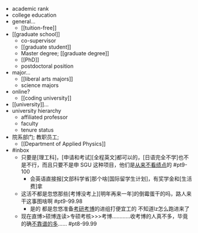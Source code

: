 - academic rank
- college education
- general...
    - [[tuition-free]]
- [[graduate school]]
    - co-supervisor
    - [[graduate student]]
    - Master degree; [[graduate degree]]
    - [[PhD]]
    - postdoctoral position
- major...
    - [[liberal arts majors]]
    - science majors
- online?
    - [[coding university]]
- [[university]]...
- university hierarchy
    - affiliated professor
    - faculty
    - tenure status
- 院系部门; 教职员工;
    - [[Department of Applied Physics]]
- #inbox
    - 只要是[理工科]，[申请和考试][全程英文]都可以的，[日语完全不学]也不是不行，而且只要不是申 SGU 这种项目，他们是[从来不看绩点](https://bbs.saraba1st.com/2b/thread-2014577-3-1.html)的 #pt9-100
        - 会英语直接报[文部科学省]那个啥[国际留学生计划]，有奖学金和[生活费]拿
    - 这活不都是忽悠那些[考博没考上][明年再来一年]的倒霉蛋干的吗，路人来干这事图啥啊 #pt9-99.98
        - 是的 都是忽悠准备[考研考博](https://bbs.saraba1st.com/2b/thread-1991429-2-1.html)的进组打便宜工的 不知道lz怎么跑进来了
    - 现在直博>硕博连读>专硕考核>>>考博…………收考博的人真不多，毕竟的确[不靠谱的多](https://bbs.saraba1st.com/2b/thread-1998644-2-1.html)…… #pt8-99.99
